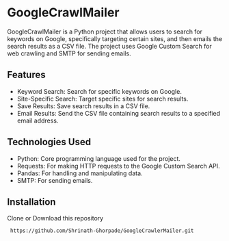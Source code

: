 
# GoogleCrawlMailer

GoogleCrawlMailer is a Python project that allows users to search for keywords on Google, specifically targeting certain sites, and then emails the search results as a CSV file. The project uses Google Custom Search for web crawling and SMTP for sending emails.
## Features

- Keyword Search: Search for specific keywords on Google.
- Site-Specific Search: Target specific sites for search results.
- Save Results: Save search results in a CSV file.
- Email Results: Send the CSV file containing search results to a specified email address.


## Technologies Used
- Python: Core programming language used for the project.
- Requests: For making HTTP requests to the Google Custom Search API.
- Pandas: For handling and manipulating data.
- SMTP: For sending emails.
## Installation

Clone or Download this repository 

```bash
 https://github.com/Shrinath-Ghorpade/GoogleCrawlerMailer.git
```
    
